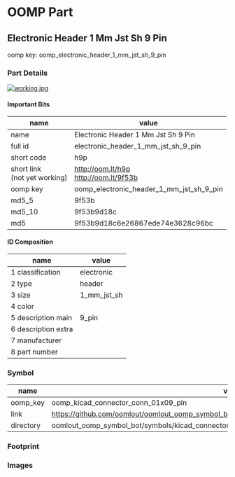 # OOMP Part  
## Electronic Header 1 Mm Jst Sh 9 Pin  
  
oomp key: oomp_electronic_header_1_mm_jst_sh_9_pin  
  
### Part Details  
  
[![working.jpg](working_600.jpg)](working.jpg)  
  
#### Important Bits  
| name | value | 
| --- | --- | 
| name | Electronic Header 1 Mm Jst Sh 9 Pin | 
| full id | electronic_header_1_mm_jst_sh_9_pin | 
| short code | h9p | 
| short link<br>(not yet working) | http://oom.lt/h9p<br>http://oom.lt/9f53b | 
| oomp key | oomp_electronic_header_1_mm_jst_sh_9_pin | 
| md5_5 | 9f53b | 
| md5_10 | 9f53b9d18c | 
| md5 | 9f53b9d18c6e26867ede74e3628c96bc | 
#### ID Composition  
| name | value | 
| --- | --- | 
| 1 classification | electronic | 
| 2 type | header | 
| 3 size | 1_mm_jst_sh | 
| 4 color |  | 
| 5 description main | 9_pin | 
| 6 description extra |  | 
| 7 manufacturer |  | 
| 8 part number |  | 
### Symbol  
| name | value | 
| --- | --- | 
| oomp_key | oomp_kicad_connector_conn_01x09_pin | 
| link | https://github.com/oomlout/oomlout_oomp_symbol_bot/tree/main/symbols/kicad_connector_conn_01x09_pin | 
| directory | oomlout_oomp_symbol_bot/symbols/kicad_connector_conn_01x09_pin//working/working.kicad_sym | 
### Footprint  
### Images  
